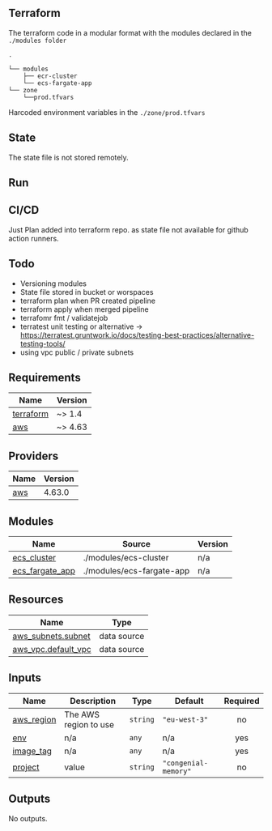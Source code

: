 ## Terraform
The terraform code in a modular format with the modules declared in the 
`./modules folder` 

```
.

└── modules
    ├── ecr-cluster
    └── ecs-fargate-app
└── zone
    └──prod.tfvars
```

Harcoded environment variables in the `./zone/prod.tfvars`

## State
The state file is not stored remotely. 

## Run

## CI/CD
Just Plan added into terraform repo. as state file not available for github action runners. 

## Todo
- Versioning modules
- State file stored in bucket or worspaces 
- terraform plan when PR created pipeline
- terraform apply when merged pipeline
- terrafomr fmt / validatejob
- terratest unit testing or alternative -> https://terratest.gruntwork.io/docs/testing-best-practices/alternative-testing-tools/
- using vpc public / private subnets 


## Requirements

| Name | Version |
|------|---------|
| <a name="requirement_terraform"></a> [terraform](#requirement\_terraform) | ~> 1.4 |
| <a name="requirement_aws"></a> [aws](#requirement\_aws) | ~> 4.63 |

## Providers

| Name | Version |
|------|---------|
| <a name="provider_aws"></a> [aws](#provider\_aws) | 4.63.0 |

## Modules

| Name | Source | Version |
|------|--------|---------|
| <a name="module_ecs_cluster"></a> [ecs\_cluster](#module\_ecs\_cluster) | ./modules/ecs-cluster | n/a |
| <a name="module_ecs_fargate_app"></a> [ecs\_fargate\_app](#module\_ecs\_fargate\_app) | ./modules/ecs-fargate-app | n/a |

## Resources

| Name | Type |
|------|------|
| [aws_subnets.subnet](https://registry.terraform.io/providers/hashicorp/aws/latest/docs/data-sources/subnets) | data source |
| [aws_vpc.default_vpc](https://registry.terraform.io/providers/hashicorp/aws/latest/docs/data-sources/vpc) | data source |

## Inputs

| Name | Description | Type | Default | Required |
|------|-------------|------|---------|:--------:|
| <a name="input_aws_region"></a> [aws\_region](#input\_aws\_region) | The AWS region to use | `string` | `"eu-west-3"` | no |
| <a name="input_env"></a> [env](#input\_env) | n/a | `any` | n/a | yes |
| <a name="input_image_tag"></a> [image\_tag](#input\_image\_tag) | n/a | `any` | n/a | yes |
| <a name="input_project"></a> [project](#input\_project) | value | `string` | `"congenial-memory"` | no |

## Outputs

No outputs.